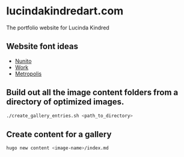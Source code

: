 # lucindakindredart.com
The portfolio website for Lucinda Kindred

##  Website font ideas

- [Nunito](https://fonts.google.com/specimen/Nunito)
- [Work](https://fonts.google.com/specimen/Work+Sans)
- [Metropolis](https://fontlibrary.org/en/font/metropolis)



## Build out all the image content folders from a directory of optimized images.
```bash
./create_gallery_entries.sh <path_to_directory>
```

## Create content for a gallery

```bash
hugo new content <image-name>/index.md
```